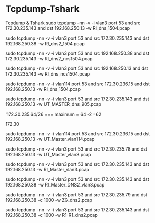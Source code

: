 # Tcpdump-Tshark
Tcpdump &amp; Tshark 
sudo tcpdump -nn -v -i vlan3 port 53 and src 172.30.235.143 and dst 192.168.250.13 -w RI_dns_1504.pcap
 
sudo tcpdump -nn -v -i vlan3 port 53 and src 172.30.235.143 and dst 192.168.250.38 -w RI_dns2_1504.pcap
 
sudo tcpdump -nn -v -i vlan3 port 53 and src 192.168.250.38 and dst 172.30.235.143 -w RI_dns2_ncs1504.pcap
 
sudo tcpdump -nn -v -i vlan3 port 53 and src 192.168.250.13 and dst 172.30.235.143 -w RI_dns_ncs1504.pcap









sudo tcpdump -nn -v -i  vlan114 port 53 and src  172.30.236.15 and dst 192.168.250.13 -w RI_dns_1504.pcap





sudo tcpdump -nn -v -i vlan3 port 53 and src 172.30.235.143 and dst 192.168.250.13 -w UT_MASTER_dns_905.pcap


'172.30.235.64/26 === maximum = 64 -2 =62 

172.30



sudo tcpdump -nn -v -i  vlan114 port 53 and src  172.30.236.15 and dst 192.168.250.13 -w UT_Master_vlan114.pcap



sudo tcpdump -nn -v -i  vlan3 port 53 and src  172.30.235.78 and dst 192.168.250.13 -w UT_Master_vlan3.pcap





sudo tcpdump -nn -v -i  vlan3 port 53 and src  172.30.235.143 and dst 192.168.250.13 -w RI_Master_vlan3.pcap


sudo tcpdump -nn -v -i  vlan3 port 53 and src  172.30.235.143 and dst 192.168.250.38 -w RI_Master_DNS2_vlan3.pcap





sudo tcpdump -nn -v -i vlan3 port 53 and src 172.30.235.79 and dst 192.168.250.38 -c 1000 -w ZG_dns2.pcap




sudo tcpdump -nn -v -i vlan3 port 53 and src 172.30.235.143 and dst 192.168.250.38 -c 1000 -w R1-R1_dns2.pcap

